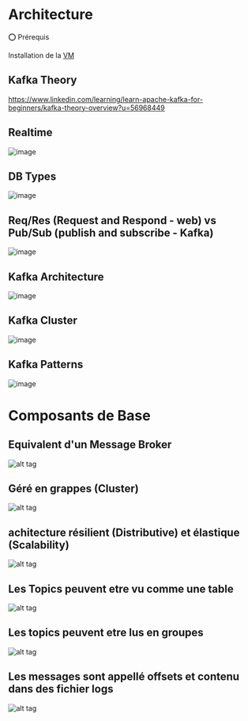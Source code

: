 # Architecture

:o: Prérequis

Installation de la [VM](VM)

## Kafka Theory

https://www.linkedin.com/learning/learn-apache-kafka-for-beginners/kafka-theory-overview?u=56968449


## Realtime

![image](./images/timeseries.png)

## DB Types

![image](./images/rdbns-types.png)

## Req/Res (Request and Respond - web) vs Pub/Sub (publish and subscribe - Kafka)

![image](./images/_model.png)

## Kafka Architecture

![image](./images/architectures.png)

## Kafka Cluster

![image](./images/cluster.png)

## Kafka Patterns

![image](./images/es-cqrs.png)


# Composants de Base 

## Equivalent d'un Message Broker

![alt tag](./images/pubsub.png)

## Géré en grappes (Cluster)

![alt tag](./images/zookeeper.png)

## achitecture résilient (Distributive) et élastique (Scalability)

![alt tag](./images/cluster.png)

## Les Topics peuvent etre vu comme une table

![alt tag](./images/Topic.png)

## Les topics peuvent etre lus en groupes

![alt tag](./images/consumer-group.png)

## Les messages sont appellé offsets et contenu dans des fichier logs

![alt tag](./images/consumer-offset.png)
